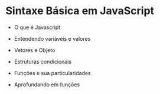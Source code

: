 # Sintaxe Básica em JavaScript

- O que é Javascript

- Entendendo variáveis e valores

- Vetores e Objeto

- Estruturas condicionais

- Funções e sua particularidades

- Aprofundando em funções
